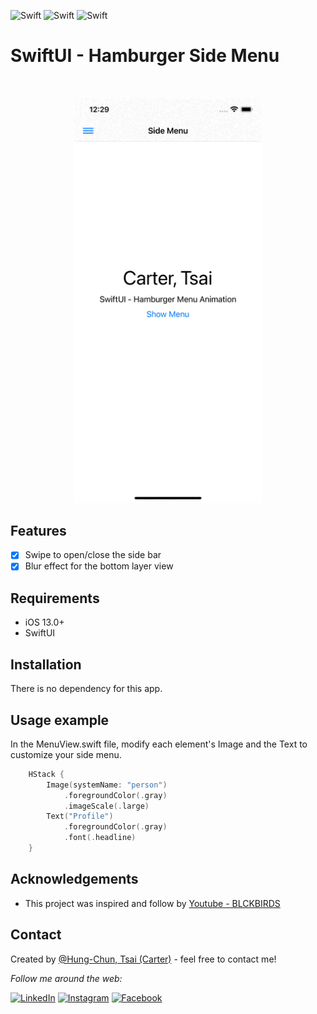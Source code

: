 ![Swift](https://img.shields.io/badge/Swift-5.0-brightgreen)
![Swift](https://img.shields.io/badge/iOS-13.0-brightgreen)
![Swift](https://img.shields.io/badge/SwiftUI-2.0-brightgreen)

# SwiftUI - Hamburger Side Menu
<br />
<p align="center">
  <a>
    <img src="Screenshot/02.gif" alt="Logo" width="300">
  </a>
  <p align="center">
  </p>
</p>

## Features

- [x] Swipe to open/close the side bar
- [x] Blur effect for the bottom layer view

## Requirements

- iOS 13.0+
- SwiftUI

## Installation

There is no dependency for this app.

## Usage example

In the MenuView.swift file, modify each element's Image and the Text to customize your side menu.

```swift
    HStack {
        Image(systemName: "person")
            .foregroundColor(.gray)
            .imageScale(.large)
        Text("Profile")
            .foregroundColor(.gray)
            .font(.headline)
    }
```

## Acknowledgements
- This project was inspired and follow by [Youtube - BLCKBIRDS](https://www.youtube.com/channel/UCwzbe5mefpLX9hE9Q1AUPPw)


## Contact
Created by [@Hung-Chun, Tsai (Carter)](linkedin.com/in/hung-chun-carter-tsai-372584175) - feel free to contact me!

<div>

<i>Follow me around the web:</i><br>

<!-- <a target="_blank" href="linkedin.com/in/hung-chun-carter-tsai-372584175">🇱​🇮​🇳​🇰​🇪​🇩​🇮​🇳​</a> ●
<a target="_blank" href="https://www.instagram.com/hungchun.tsai/">🇮​🇳​🇸​🇹​🇦​🇬​🇷​🇦​🇲​</a> ●
<a target="_blank" href="https://www.facebook.com/hongjun.cai.5">🇫​🇦​🇨​🇪​🇧​🇴​🇴​🇰​</a> ● -->

<a href="https://www.linkedin.com/in/absphreak" target="_blank"><img src="https://img.shields.io/badge/LinkedIn-%230077B5.svg?&style=flat-square&logo=linkedin&logoColor=white" alt="LinkedIn"></a>
<a href="https://www.instagram.com/absphreak" target="_blank"><img src="https://img.shields.io/badge/Instagram-%23E4405F.svg?&style=flat-square&logo=instagram&logoColor=white" alt="Instagram"></a>
<a href="https://www.facebook.com/originalphreak" target="_blank"><img src="https://img.shields.io/badge/Facebook-%231877F2.svg?&style=flat-square&logo=facebook&logoColor=white" alt="Facebook"></a>



</div>


